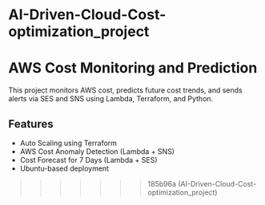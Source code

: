 
# AI-Driven-Cloud-Cost-optimization_project
# AWS Cost Monitoring and Prediction

This project monitors AWS cost, predicts future cost trends, and sends alerts via SES and SNS using Lambda, Terraform, and Python.

## Features
- Auto Scaling using Terraform
- AWS Cost Anomaly Detection (Lambda + SNS)
- Cost Forecast for 7 Days (Lambda + SES)
- Ubuntu-based deployment

>>>>>>> 185b96a (AI-Driven-Cloud-Cost-optimization_project)
